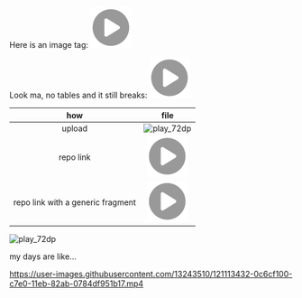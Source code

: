 Here is an image tag: <img src="play_72dp.png#foo" />

Look ma, no tables and it still breaks: ![play_72dp](play_72dp.png#foobar)

| how | file |
| :-------------: | :-------------: |
| upload | ![play_72dp](https://user-images.githubusercontent.com/13243510/148304587-0fb5d3c2-f217-4d57-807d-d0e0f5312013.png#github-light-mode-only) |
| repo link | ![play_72dp](play_72dp.png#github-light-mode-only) |
| repo link with a generic fragment | ![play_72dp](play_72dp.png#foobar) |

![play_72dp](https://user-images.githubusercontent.com/13243510/148304587-0fb5d3c2-f217-4d57-807d-d0e0f5312013.png#github-light-mode-only)


my days are like...

https://user-images.githubusercontent.com/13243510/121113432-0c6cf100-c7e0-11eb-82ab-0784df951b17.mp4

